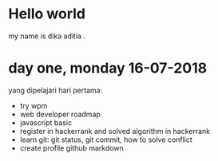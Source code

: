 # Hello world

my name is dika aditia .

# day one, monday 16-07-2018

yang dipelajari hari pertama:

* try wpm
* web developer roadmap
* javascript basic 
* register in hackerrank and solved algorithm in hackerrank
* learn git: git status, git commit, how to solve conflict
* create profile github markdown